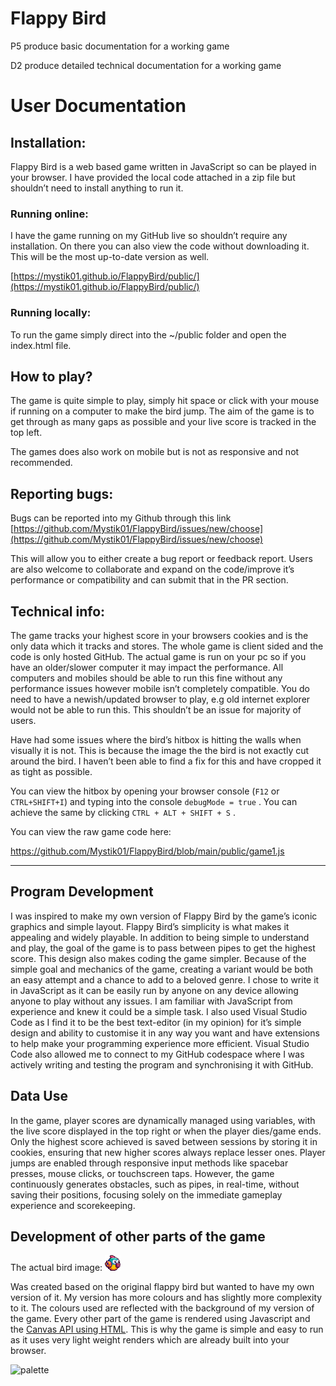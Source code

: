 # Flappy Bird

P5 produce basic documentation for a working game

D2 produce detailed technical documentation for a working game

# User Documentation

## Installation:

Flappy Bird is a web based game written in JavaScript so can be played in your browser. I have provided the local code attached in a zip file but shouldn’t need to install anything to run it. 

### Running online:

I have the game running on my GitHub live so shouldn’t require any installation. On there you can also view the code without downloading it. This will be the most up-to-date version as well. 

[https://mystik01.github.io/FlappyBird/public/](https://mystik01.github.io/FlappyBird/public/)


### Running locally:

To run the game simply direct into the ~/public folder and open the index.html file.

## How to play?

The game is quite simple to play, simply hit space or click with your mouse if running on a computer to make the bird jump. The aim of the game is to get through as many gaps as possible and your live score is tracked in the top left. 

The games does also work on mobile but is not as responsive and not recommended. 

## Reporting bugs:

Bugs can be reported into my Github through this link [https://github.com/Mystik01/FlappyBird/issues/new/choose](https://github.com/Mystik01/FlappyBird/issues/new/choose)

This will allow you to either create a bug report or feedback report. Users are also welcome to collaborate and expand on the code/improve it’s performance or compatibility and can submit that in the PR section.

## Technical info:

The game tracks your highest score in your browsers cookies and is the only data which it tracks and stores. The whole game is client sided and the code is only hosted GitHub. The actual game is run on your pc so if you have an older/slower computer it may impact the performance. All computers and mobiles should be able to run this fine without any performance issues however mobile isn’t completely compatible. You do need to have a newish/updated browser to play, e.g old internet explorer would not be able to run this. This shouldn’t be an issue for majority of users. 

Have had some issues where the bird’s hitbox is hitting the walls when visually it is not. This is because the image the the bird is not exactly cut around the bird. I haven’t been able to find a fix for this and have cropped it as tight as possible. 

You can view the hitbox by opening your browser console (`F12` or `CTRL+SHIFT+I`) and typing into the console `debugMode = true` . You can achieve the same by clicking `CTRL + ALT + SHIFT + S` .

You can view the raw game code here:

https://github.com/Mystik01/FlappyBird/blob/main/public/game1.js

---

## Program Development

I was inspired to make my own version of Flappy Bird by the game’s iconic graphics and simple layout. Flappy Bird’s simplicity is what makes it appealing and widely playable. In addition to being simple to understand and play, the goal of the game is to pass between pipes to get the highest score. This design also makes coding the game simpler. Because of the simple goal and mechanics of the game, creating a variant would be both an easy attempt and a chance to add to a beloved genre.
I chose to write it in JavaScript as it can be easily run by anyone on any device allowing anyone to play without any issues. I am familiar with JavaScript from experience and knew it could be a simple task.
I also used Visual Studio Code as I find it to be the best text-editor (in my opinion) for it’s simple design and ability to customise it in any way you want and have extensions to help make your programming experience more efficient. Visual Studio Code also allowed me to connect to my GitHub codespace where I was actively writing and testing the program and synchronising it with GitHub.

## Data Use

In the game, player scores are dynamically managed using variables, with the live score displayed in the top right or when the player dies/game ends. Only the highest score achieved is saved between sessions by storing it in cookies, ensuring that new higher scores always replace lesser ones. Player jumps are enabled through responsive input methods like spacebar presses, mouse clicks, or touchscreen taps. However, the game continuously generates obstacles, such as pipes, in real-time, without saving their positions, focusing solely on the immediate gameplay experience and scorekeeping.

## Development of other parts of the game

The actual bird image: <img src="https://github.com/Mystik01/FlappyBird/blob/main/public/bird4.png?raw=true" width="25" height="25" title="hover text">

Was created based on the original flappy bird but wanted to have my own version of it. My version has more colours and has slightly more complexity to it. The colours used are reflected with the background of my version of the game. Every other part of the game is rendered using Javascript and the [Canvas API using HTML](https://developer.mozilla.org/en-US/docs/Web/API/Canvas_API). This is why the game is simple and easy to run as it uses very light weight renders which are already built into your browser.


<img src="https://i.ibb.co/5MPHJXT/palette.png" alt="palette" border="0">
    
